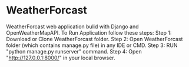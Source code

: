 # WeatherForcast

WeatherForcast web application bulid with Django and OpenWeatherMapAPI.
To Run Application follow these steps:
Step 1: Download or Clone WeatherForcast folder.
Step 2: Open WeatherForcast folder (which contains manage.py file) in any IDE or CMD.
Step 3: RUN "python manage.py runserver" command.
Step 4: Open "http://127.0.0.1:8000/" in your local browser.
